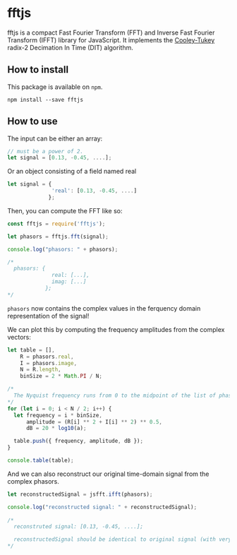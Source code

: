 # fftjs
fftjs is a compact Fast Fourier Transform (FFT) and Inverse Fast Fourier Transform (IFFT) library for JavaScript.
It implements the [Cooley-Tukey](https://en.wikipedia.org/wiki/Cooley%E2%80%93Tukey_FFT_algorithm) radix-2 Decimation In Time (DIT) algorithm.


## How to install

This package is available on `npm`.

`npm install --save fftjs`

## How to use

The input can be either an array:
```javascript
// must be a power of 2.
let signal = [0.13, -0.45, ....];
```

Or an object consisting of a field named real
```javascript
let signal = {
              'real': [0.13, -0.45, ....]
             };
```

Then, you can compute the FFT like so:

```javascript
const fftjs = require('fftjs');

let phasors = fftjs.fft(signal);

console.log("phasors: " + phasors);

/*
  phasors: {
              real: [...],
              imag: [...]
            };
*/
```

`phasors` now contains the complex values in the ferquency domain representation of the signal!

We can plot this by computing the frequency amplitudes from the complex vectors:

```javascript
let table = [],
    R = phasors.real,
    I = phasors.image,
    N = R.length,
    binSize = 2 * Math.PI / N;

/*
  The Nyquist frequency runs from 0 to the midpoint of the list of phasors.
*/
for (let i = 0; i < N / 2; i++) {
  let frequency = i * binSize,
      amplitude = (R[i] ** 2 + I[i] ** 2) ** 0.5,
      dB = 20 * log10(a);

  table.push({ frequency, amplitude, dB });
}

console.table(table);
```

And we can also reconstruct our original time-domain signal from the complex phasors.

```javascript
let reconstructedSignal = jsfft.ifft(phasors);

console.log("reconstructed signal: " + reconstructedSignal);
  
/*
  reconstruted signal: [0.13, -0.45, ....];

  reconstructedSignal should be identical to original signal (with very slight rounding errors caused by JavaScript)
*/
```
